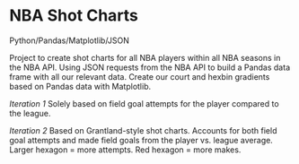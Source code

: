 # NBA Shot Charts
Python/Pandas/Matplotlib/JSON

Project to create shot charts for all NBA players within all NBA seasons in the NBA API.
Using JSON requests from the NBA API to build a Pandas data frame with all our relevant data. 
Create our court and hexbin gradients based on Pandas data with Matplotlib.

*Iteration 1*
Solely based on field goal attempts for the player compared to the league.

*Iteration 2*
Based on Grantland-style shot charts.
Accounts for both field goal attempts and made field goals from the player vs. league average.
Larger hexagon = more attempts. Red hexagon = more makes.
